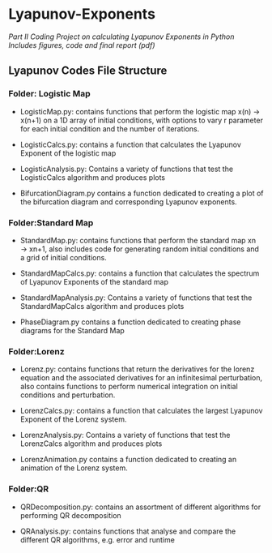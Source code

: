 # Lyapunov-Exponents
_Part II Coding Project on calculating Lyapunov Exponents in Python_
_Includes figures, code and final report (pdf)_ 

## Lyapunov Codes File Structure
### Folder: Logistic Map
* LogisticMap.py: contains functions that perform the logistic map x(n) → x(n+1) on a 1D array of initial conditions, with options to vary r parameter for each initial condition and the number of iterations.

* LogisticCalcs.py: contains a function that calculates the Lyapunov Exponent of the logistic map

* LogisticAnalysis.py: Contains a variety of functions that test the LogisticCalcs algorithm and
produces plots

* BifurcationDiagram.py contains a function dedicated to creating a plot of the bifurcation diagram and corresponding Lyapunov exponents.

### Folder:Standard Map

* StandardMap.py: contains functions that perform the standard map xn → xn+1, also includes
code for generating random initial conditions and a grid of initial conditions.

* StandardMapCalcs.py: contains a function that calculates the spectrum of Lyapunov Exponents of the standard map

* StandardMapAnalysis.py: Contains a variety of functions that test the StandardMapCalcs algorithm and produces plots

* PhaseDiagram.py contains a function dedicated to creating phase diagrams for the Standard Map 

### Folder:Lorenz

* Lorenz.py: contains functions that return the derivatives for the lorenz equation and the associated derivatives for an infinitesimal perturbation, also contains functions to perform numerical integration on initial conditions and perturbation.

* LorenzCalcs.py: contains a function that calculates the largest Lyapunov Exponent of the Lorenz system.

* LorenzAnalysis.py: Contains a variety of functions that test the LorenzCalcs algorithm and produces plots

* LorenzAnimation.py contains a function dedicated to creating an animation of the Lorenz system. 
### Folder:QR
* QRDecomposition.py: contains an assortment of different algorithms for performing QR decomposition

* QRAnalysis.py: contains functions that analyse and compare the different QR algorithms, e.g. error and runtime

